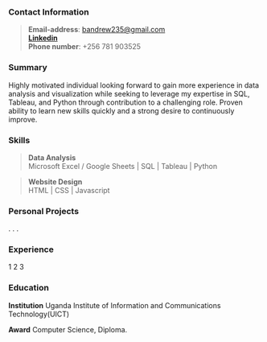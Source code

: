 ### Contact Information
> **Email-address**: bandrew235@gmail.com<br>
> [**Linkedin**](https://www.linkedin.com/in/bisaso-andrew-800392217)<br>
> **Phone number**: +256 781 903525

### Summary
Highly motivated individual looking forward to gain more experience in data analysis and visualization while seeking to leverage my expertise in SQL, Tableau, and Python through contribution to a challenging role. 
Proven ability to learn new skills quickly and a strong desire to continuously improve.

### Skills
>**Data Analysis**<br>
Microsoft Excel / Google Sheets | SQL | Tableau | Python

>**Website Design**<br>
HTML | CSS | Javascript

### Personal Projects
.
.
.
 
### Experience
1
2
3
 
### Education
**Institution**
Uganda Institute of Information and Communications Technology(UICT) 

**Award**
Computer Science, Diploma.
